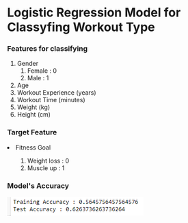 # Logistic Regression Model for Classyfing Workout Type
### Features for classifying
<ol>
  <li>Gender
    <ol>
      <li>Female : 0</li>
      <li>Male   : 1</li>
    </ol>
  </li>
  <li>Age</li>
  <li>Workout Experience (years) <int></li>
  <li>Workout Time  (minutes) <int></li>
  <li>Weight (kg) </li>
  <li>Height (cm) </li>
</ol>

### Target Feature
<li>Fitness Goal
  <ol><ol>
      <li>Weight loss : 0</li>
      <li>Muscle up : 1</li>
  </ol></ol>
</li>

### Model's Accuracy
![model_2v1](/model_klasifikasi/model_2/img/model_2_v1.png)
